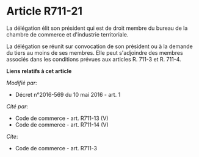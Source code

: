 # Article R711-21

La délégation élit son président qui est de droit membre du bureau de la chambre de commerce et d'industrie territoriale.

La délégation se réunit sur convocation de son président ou à la demande du tiers au moins de ses membres. Elle peut
s'adjoindre des membres associés dans les conditions prévues aux articles R. 711-3 et R. 711-4.

**Liens relatifs à cet article**

_Modifié par_:

  - Décret n°2016-569 du 10 mai 2016 - art. 1

_Cité par_:

  - Code de commerce - art. R711-13 (V)
  - Code de commerce - art. R711-14 (V)

_Cite_:

  - Code de commerce - art. R711-3
